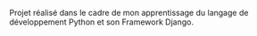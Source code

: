 Projet réalisé dans le cadre de mon apprentissage du langage de développement Python et son Framework Django.
